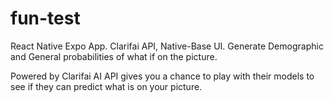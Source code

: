 # fun-test
React Native Expo App. Clarifai API, Native-Base UI. Generate Demographic and General probabilities of what if on the  picture.

Powered by Clarifai AI API gives you a chance to play with their models to see if they can predict what is on your picture.
